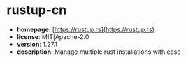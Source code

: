 # rustup-cn

- **homepage**: [https://rustup.rs](https://rustup.rs)
- **license**: MIT|Apache-2.0
- **version**: 1.27.1
- **description**: Manage multiple rust installations with ease

